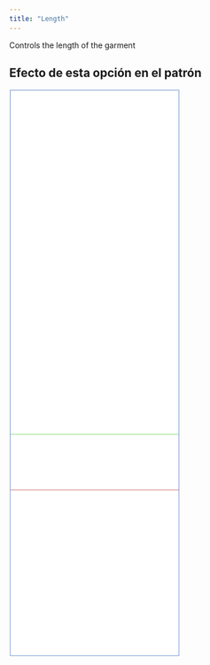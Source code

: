 ```yaml
---
title: "Length"
---
```


Controls the length of the garment

## Efecto de esta opción en el patrón

![Esta imagen muestra el efecto de esta opción superponiendo varias variantes que tienen un valor diferente para esta opción](tiberius_length_sample.svg "Effect of this option on the pattern")

